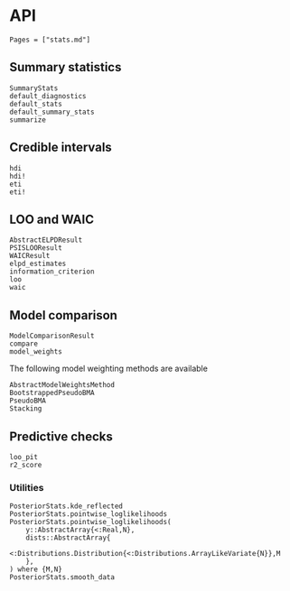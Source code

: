 # API

```@index
Pages = ["stats.md"]
```

## Summary statistics

```@docs
SummaryStats
default_diagnostics
default_stats
default_summary_stats
summarize
```

## Credible intervals

```@docs
hdi
hdi!
eti
eti!
```

## LOO and WAIC

```@docs
AbstractELPDResult
PSISLOOResult
WAICResult
elpd_estimates
information_criterion
loo
waic
```

## Model comparison

```@docs
ModelComparisonResult
compare
model_weights
```

The following model weighting methods are available
```@docs
AbstractModelWeightsMethod
BootstrappedPseudoBMA
PseudoBMA
Stacking
```

## Predictive checks

```@docs
loo_pit
r2_score
```

### Utilities

```@docs
PosteriorStats.kde_reflected
PosteriorStats.pointwise_loglikelihoods
PosteriorStats.pointwise_loglikelihoods(
    y::AbstractArray{<:Real,N},
    dists::AbstractArray{
        <:Distributions.Distribution{<:Distributions.ArrayLikeVariate{N}},M
    },
) where {M,N}
PosteriorStats.smooth_data
```
